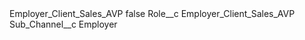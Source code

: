 <?xml version="1.0" encoding="UTF-8"?>
<CustomMetadata xmlns="http://soap.sforce.com/2006/04/metadata" xmlns:xsi="http://www.w3.org/2001/XMLSchema-instance" xmlns:xsd="http://www.w3.org/2001/XMLSchema">
    <label>Employer_Client_Sales_AVP</label>
    <protected>false</protected>
    <values>
        <field>Role__c</field>
        <value xsi:type="xsd:string">Employer_Client_Sales_AVP</value>
    </values>
    <values>
        <field>Sub_Channel__c</field>
        <value xsi:type="xsd:string">Employer</value>
    </values>
</CustomMetadata>
